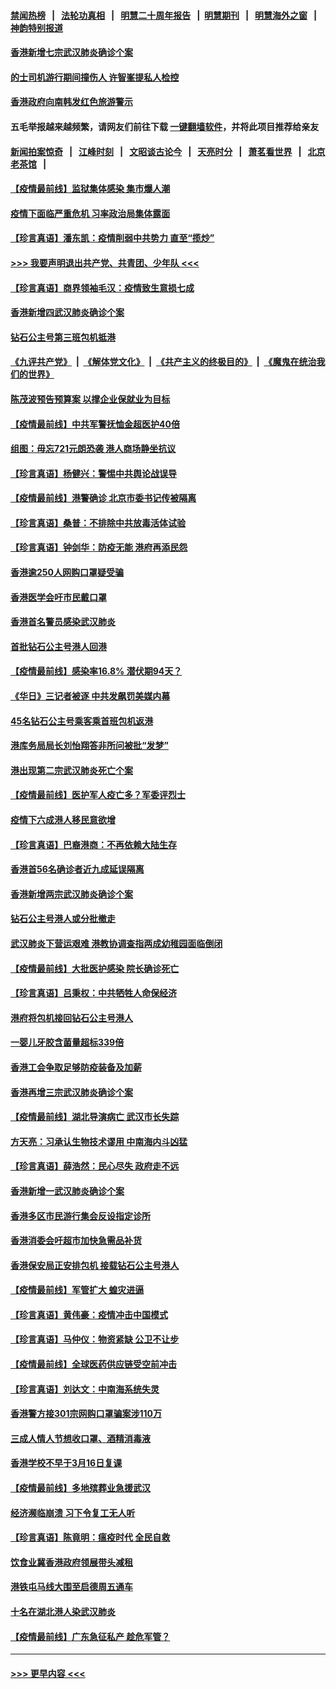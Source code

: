 #### [禁闻热榜](热点新闻.md?=0)  &nbsp;&nbsp;|&nbsp;&nbsp; [法轮功真相](https://github.com/gfw-breaker/truth/blob/master/README.md?=0) &nbsp;&nbsp;|&nbsp;&nbsp; [明慧二十周年报告](https://github.com/gfw-breaker/mh-reports/blob/master/README.md?=0) &nbsp;&nbsp;|&nbsp;&nbsp;[明慧期刊](https://github.com/gfw-breaker/mh-qikan) &nbsp;&nbsp;|&nbsp;&nbsp; [明慧海外之窗](https://github.com/gfw-breaker/mh-news/blob/master/README.md?=0) &nbsp;&nbsp;|&nbsp;&nbsp; [神韵特别报道](https://github.com/gfw-breaker/mh-news/blob/master/shenyun.md?=0)
#### [香港新增七宗武汉肺炎确诊个案](../pages/nsc415/n11893498.md?t=02251901) 
#### [的士司机游行期间撞伤人 许智峯提私人检控](../pages/nsc415/n11893483.md?t=02251901) 
#### [香港政府向南韩发红色旅游警示](../pages/nsc415/n11893398.md?t=02251901) 
#### 五毛举报越来越频繁，请网友们前往下载 [一键翻墙软件](https://github.com/gfw-breaker/ssr-accounts)，并将此项目推荐给亲友
#### [新闻拍案惊奇](https://github.com/gfw-breaker/banned-news/blob/master/pages/link4.md) &nbsp;&nbsp;|&nbsp;&nbsp; [江峰时刻](https://github.com/gfw-breaker/banned-news/blob/master/pages/link4.md) &nbsp;&nbsp;|&nbsp;&nbsp; [文昭谈古论今](https://github.com/gfw-breaker/banned-news/blob/master/pages/link4.md) &nbsp;&nbsp;|&nbsp;&nbsp; [天亮时分](https://github.com/gfw-breaker/banned-news/blob/master/pages/link4.md) &nbsp;&nbsp;|&nbsp;&nbsp; [萧茗看世界](https://github.com/gfw-breaker/banned-news/blob/master/pages/link4.md) &nbsp;&nbsp;|&nbsp;&nbsp; [北京老茶馆](https://github.com/gfw-breaker/banned-news/blob/master/pages/link4.md) &nbsp;&nbsp;|&nbsp;&nbsp; 
#### [【疫情最前线】监狱集体感染 集市爆人潮](../pages/nsc415/n11893181.md?t=02251901) 
#### [疫情下面临严重危机  习率政治局集体露面](../pages/nsc415/n11893305.md?t=02251901) 
#### [【珍言真语】潘东凯：疫情削弱中共势力 直至“揽炒”](../pages/nsc415/n11892866.md?t=02251901) 
#### [>>> 我要声明退出共产党、共青团、少年队 <<<](https://github.com/begood0513/goodnews/blob/master/quit/letter.md) 
#### [【珍言真语】商界领袖毛汉：疫情致生意损七成](../pages/nsc415/n11890348.md?t=02251901) 
#### [香港新增四武汉肺炎确诊个案](../pages/nsc415/n11890610.md?t=02251901) 
#### [钻石公主号第三班包机抵港](../pages/nsc415/n11890645.md?t=02251901) 
#### [《九评共产党》](https://github.com/begood0513/9ping.md/blob/master/README.md) &nbsp;|&nbsp; [《解体党文化》](../../../../jtdwh.md/blob/master/README.md)  &nbsp;|&nbsp; [《共产主义的终极目的》](../../../../gczydzjmd.md/blob/master/README.md) &nbsp;|&nbsp; [《魔鬼在统治我们的世界》](../../../../mgztzwmdsj.md/blob/master/README.md) 
#### [陈茂波预告预算案 以撑企业保就业为目标](../pages/nsc415/n11890574.md?t=02251901) 
#### [【疫情最前线】中共军警抚恤金超医护40倍](../pages/nsc415/n11890458.md?t=02251901) 
#### [组图：毋忘721元朗恐袭 港人商场静坐抗议](../pages/nsc415/n11876882.md?t=02251901) 
#### [【珍言真语】杨健兴：警惕中共舆论战误导](../pages/nsc415/n11888131.md?t=02251901) 
#### [【疫情最前线】港警确诊 北京市委书记传被隔离](../pages/nsc415/n11886872.md?t=02251901) 
#### [【珍言真语】桑普：不排除中共放毒活体试验](../pages/nsc415/n11886832.md?t=02251901) 
#### [【珍言真语】钟剑华：防疫无能 港府再添民怨](../pages/nsc415/n11884504.md?t=02251901) 
#### [香港逾250人网购口罩疑受骗](../pages/nsc415/n11884388.md?t=02251901) 
#### [香港医学会吁市民戴口罩](../pages/nsc415/n11884367.md?t=02251901) 
#### [香港首名警员感染武汉肺炎](../pages/nsc415/n11884357.md?t=02251901) 
#### [首批钻石公主号港人回港](../pages/nsc415/n11884333.md?t=02251901) 
#### [【疫情最前线】感染率16.8% 潜伏期94天？](../pages/nsc415/n11884256.md?t=02251901) 
#### [《华日》三记者被逐 中共发飙罚美媒内幕](../pages/nsc415/n11884184.md?t=02251901) 
#### [45名钻石公主号乘客乘首班包机返港](../pages/nsc415/n11881770.md?t=02251901) 
#### [港库务局局长刘怡翔答非所问被批“发梦”](../pages/nsc415/n11881752.md?t=02251901) 
#### [港出现第二宗武汉肺炎死亡个案](../pages/nsc415/n11881736.md?t=02251901) 
#### [【疫情最前线】医护军人疫亡多？军委评烈士](../pages/nsc415/n11881655.md?t=02251901) 
#### [疫情下六成港人移民意欲增](../pages/nsc415/n11881699.md?t=02251901) 
#### [【珍言真语】巴裔港商：不再依赖大陆生存](../pages/nsc415/n11881126.md?t=02251901) 
#### [香港首56名确诊者近九成延误隔离](../pages/nsc415/n11879079.md?t=02251901) 
#### [香港新增两宗武汉肺炎确诊个案](../pages/nsc415/n11879064.md?t=02251901) 
#### [钻石公主号港人或分批撤走](../pages/nsc415/n11879029.md?t=02251901) 
#### [武汉肺炎下营运艰难 港教协调查指两成幼稚园面临倒闭](../pages/nsc415/n11878989.md?t=02251901) 
#### [【疫情最前线】大批医护感染 院长确诊死亡](../pages/nsc415/n11878595.md?t=02251901) 
#### [【珍言真语】吕秉权：中共牺牲人命保经济](../pages/nsc415/n11878390.md?t=02251901) 
#### [港府将包机接回钻石公主号港人](../pages/nsc415/n11876352.md?t=02251901) 
#### [一婴儿牙胶含菌量超标339倍](../pages/nsc415/n11876336.md?t=02251901) 
#### [香港工会争取足够防疫装备及加薪](../pages/nsc415/n11876313.md?t=02251901) 
#### [香港再增三宗武汉肺炎确诊个案](../pages/nsc415/n11876297.md?t=02251901) 
#### [【疫情最前线】湖北导演病亡 武汉市长失踪](../pages/nsc415/n11876272.md?t=02251901) 
#### [方天亮：习承认生物技术谬用 中南海内斗凶猛](../pages/nsc415/n11873679.md?t=02251901) 
#### [【珍言真语】薛浩然：民心尽失 政府走不远](../pages/nsc415/n11875838.md?t=02251901) 
#### [香港新增一武汉肺炎确诊个案](../pages/nsc415/n11874044.md?t=02251901) 
#### [香港多区市民游行集会反设指定诊所](../pages/nsc415/n11874017.md?t=02251901) 
#### [香港消委会吁超市加快急需品补货](../pages/nsc415/n11874003.md?t=02251901) 
#### [香港保安局正安排包机 接载钻石公主号港人](../pages/nsc415/n11873932.md?t=02251901) 
#### [【疫情最前线】军管扩大 蝗灾进逼](../pages/nsc415/n11873780.md?t=02251901) 
#### [【珍言真语】黄伟豪：疫情冲击中国模式](../pages/nsc415/n11873482.md?t=02251901) 
#### [【珍言真语】马仲仪：物资紧缺 公卫不让步](../pages/nsc415/n11872315.md?t=02251901) 
#### [【疫情最前线】全球医药供应链受空前冲击](../pages/nsc415/n11869614.md?t=02251901) 
#### [【珍言真语】刘达文：中南海系统失灵](../pages/nsc415/n11869465.md?t=02251901) 
#### [香港警方接301宗网购口罩骗案涉110万](../pages/nsc415/n11867572.md?t=02251901) 
#### [三成人情人节想收口罩、酒精消毒液](../pages/nsc415/n11867523.md?t=02251901) 
#### [香港学校不早于3月16日复课](../pages/nsc415/n11867498.md?t=02251901) 
#### [【疫情最前线】多地殡葬业急援武汉](../pages/nsc415/n11866914.md?t=02251901) 
#### [经济濒临崩溃 习下令复工无人听](../pages/nsc415/n11867269.md?t=02251901) 
#### [【珍言真语】陈竟明：瘟疫时代 全民自救](../pages/nsc415/n11866765.md?t=02251901) 
#### [饮食业冀香港政府领展带头减租](../pages/nsc415/n11864876.md?t=02251901) 
#### [港铁屯马线大围至启德周五通车](../pages/nsc415/n11864842.md?t=02251901) 
#### [十名在湖北港人染武汉肺炎](../pages/nsc415/n11864807.md?t=02251901) 
#### [【疫情最前线】广东急征私产 趁危军管？](../pages/nsc415/n11864205.md?t=02251901) 

----
#### [ >>> 更早内容 <<< ](../indexes/nsc415-earlier.md)
